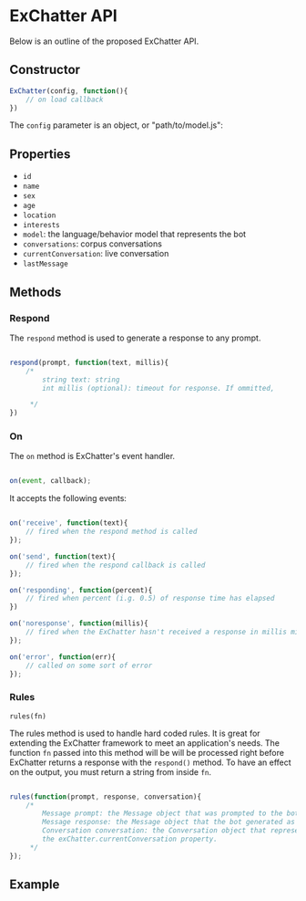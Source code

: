 # ExChatter API

Below is an outline of the proposed ExChatter API.

## Constructor

```javascript
ExChatter(config, function(){
	// on load callback
})
```
The `config` parameter is an object, or "path/to/model.js":

## Properties

- `id`
- `name`
- `sex`
- `age`
- `location`
- `interests`
- `model`: the language/behavior model that represents the bot
- `conversations`: corpus conversations
- `currentConversation`: live conversation 
- `lastMessage`

## Methods

### Respond

The `respond` method is used to generate a response to any prompt.

```javascript

respond(prompt, function(text, millis){
	/*
		string text: string
		int millis (optional): timeout for response. If ommitted, 

	 */
})
```

### On

The `on` method is ExChatter's event handler. 

```javascript

on(event, callback);
```

It accepts the following events:

```javascript

on('receive', function(text){
	// fired when the respond method is called
});

on('send', function(text){
	// fired when the respond callback is called
});

on('responding', function(percent){
	// fired when percent (i.g. 0.5) of response time has elapsed
})

on('noresponse', function(millis){
	// fired when the ExChatter hasn't received a response in millis milliseconds.
});

on('error', function(err){
    // called on some sort of error
});

```

### Rules

`rules(fn)`

The rules method is used to handle hard coded rules. It is great for extending the ExChatter framework to meet an application's needs. The function `fn` passed into this method will be will be processed right before ExChatter returns a response with the `respond()` method. To have an effect on the output, you must return a string from inside `fn`.

```javascript

rules(function(prompt, response, conversation){
	/*	
		Message prompt: the Message object that was prompted to the bot
		Message response: the Message object that the bot generated as a response (but has not yet sent)
		Conversation conversation: the Conversation object that represents the current chat. Alias of
		the exChatter.currentConversation property.
	 */
});
```

## Example